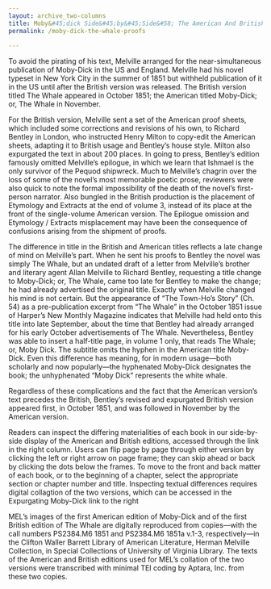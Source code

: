 ```yaml
---
layout: archive_two-columns
title: Moby&#45;dick Side&#45;by&#45;Side&#58; The American And British First Editions
permalink: /moby-dick-the-whale-proofs
 
---
```

 
To avoid the pirating of his text, Melville arranged for the near-simultaneous publication of Moby-Dick in the US and England.  Melville had his novel typeset in New York City in the summer of 1851 but withheld publication of it in the US until after the British version was released. The British version titled The Whale appeared in October 1851; the American titled Moby-Dick; or, The Whale in November.

For the British version, Melville sent a set of the American proof sheets, which included some corrections and revisions of his own, to Richard Bentley in London, who instructed Henry Milton to copy-edit the American sheets, adapting it to British usage and Bentley’s house style. Milton also expurgated the text in about 200 places.  In going to press, Bentley’s edition famously omitted Melville’s epilogue, in which we learn that Ishmael is the only survivor of the Pequod shipwreck. Much to Melville’s chagrin over the loss of some of the novel’s most memorable poetic prose, reviewers were also quick to note the formal impossibility of the death of the novel’s first-person narrator. Also bungled in the British production is the placement of Etymology and Extracts at the end of volume 3, instead of its place at the front of the single-volume American version.  The Epilogue omission and Etymology / Extracts misplacement may have been the consequence of confusions arising from the shipment of proofs. 

The difference in title in the British and American titles reflects a late change of mind on Melville’s part.  When he sent his proofs to Bentley the novel was simply The Whale, but an undated draft of a letter from Melville’s brother and literary agent Allan Melville to Richard Bentley, requesting a title change to Moby-Dick; or, The Whale, came too late for Bentley to make the change; he had already advertised the original title. Exactly when Melville changed his mind is not certain.  But the appearance of “The Town-Ho’s Story” (Ch. 54) as a pre-publication excerpt from “The Whale” in the October 1851 issue of Harper’s New Monthly Magazine indicates that Melville had held onto this title into late September, about the time that Bentley had already arranged for his early October advertisements of The Whale.  Nevertheless, Bentley was able to insert a half-title page, in volume 1 only, that reads The Whale; or, Moby Dick. The subtitle omits the hyphen in the American title Moby-Dick.  Even this difference has meaning, for in modern usage—both scholarly and now popularly—the hyphenated Moby-Dick designates the book; the unhyphenated “Moby Dick” represents the white whale.

Regardless of these complications and the fact that the American version’s text precedes the British, Bentley’s revised and expurgated British version appeared first, in October 1851, and was followed in November by the American version. 

Readers can inspect the differing materialities of each book in our side-by-side display of the American and British editions, accessed through the link in the right column.  Users can flip page by page through either version by clicking the left or right arrow on page frame; they can skip ahead or back by clicking the dots below the frames. To move to the front and back matter of each book, or to the beginning of a chapter, select the appropriate section or chapter number and title. Inspecting textual differences requires digital collagtion of the two versions, which can be accessed in the Expurgating Moby-Dick link to the right

MEL’s images of the first American edition of Moby-Dick and of the first British edition of The Whale are digitally reproduced from copies—with the call numbers PS2384.M6 1851 and PS2384.M6 1851a v.1-3, respectively—in the Clifton Waller Barrett Library of American Literature, Herman Melville Collection, in Special Collections of University of Virginia Library. The texts of the American and British editions used for MEL’s collation of the two versions were transcribed with minimal TEI coding by Aptara, Inc. from these two copies.